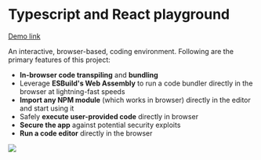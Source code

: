 # Typescript and React playground

[Demo link](https://vighnesh153.dev/projects/tsx-playground)

An interactive, browser-based, coding environment. Following are the primary
features of this project:

- **In-browser code transpiling** and **bundling**
- Leverage **ESBuild's Web Assembly** to run a code bundler directly in the
  browser at lightning-fast speeds
- **Import any NPM module** (which works in browser) directly in the editor and
  start using it
- Safely **execute user-provided code** directly in browser
- **Secure the app** against potential security exploits
- **Run a code editor** directly in the browser

![](https://i.imgur.com/gdUR2Kc.png)
